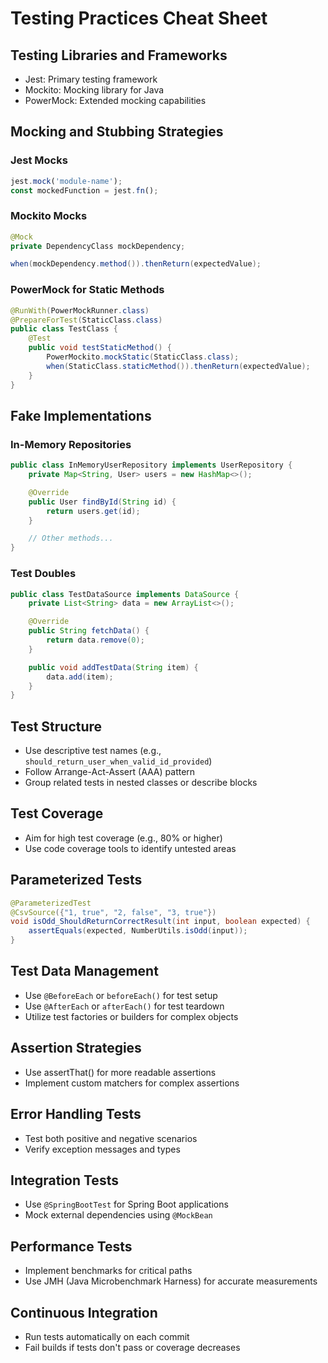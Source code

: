 # Testing Practices Cheat Sheet

## Testing Libraries and Frameworks

- Jest: Primary testing framework
- Mockito: Mocking library for Java
- PowerMock: Extended mocking capabilities

## Mocking and Stubbing Strategies

### Jest Mocks

```javascript
jest.mock('module-name');
const mockedFunction = jest.fn();
```

### Mockito Mocks

```java
@Mock
private DependencyClass mockDependency;

when(mockDependency.method()).thenReturn(expectedValue);
```

### PowerMock for Static Methods

```java
@RunWith(PowerMockRunner.class)
@PrepareForTest(StaticClass.class)
public class TestClass {
    @Test
    public void testStaticMethod() {
        PowerMockito.mockStatic(StaticClass.class);
        when(StaticClass.staticMethod()).thenReturn(expectedValue);
    }
}
```

## Fake Implementations

### In-Memory Repositories

```java
public class InMemoryUserRepository implements UserRepository {
    private Map<String, User> users = new HashMap<>();

    @Override
    public User findById(String id) {
        return users.get(id);
    }

    // Other methods...
}
```

### Test Doubles

```java
public class TestDataSource implements DataSource {
    private List<String> data = new ArrayList<>();

    @Override
    public String fetchData() {
        return data.remove(0);
    }

    public void addTestData(String item) {
        data.add(item);
    }
}
```

## Test Structure

- Use descriptive test names (e.g., `should_return_user_when_valid_id_provided`)
- Follow Arrange-Act-Assert (AAA) pattern
- Group related tests in nested classes or describe blocks

## Test Coverage

- Aim for high test coverage (e.g., 80% or higher)
- Use code coverage tools to identify untested areas

## Parameterized Tests

```java
@ParameterizedTest
@CsvSource({"1, true", "2, false", "3, true"})
void isOdd_ShouldReturnCorrectResult(int input, boolean expected) {
    assertEquals(expected, NumberUtils.isOdd(input));
}
```

## Test Data Management

- Use `@BeforeEach` or `beforeEach()` for test setup
- Use `@AfterEach` or `afterEach()` for test teardown
- Utilize test factories or builders for complex objects

## Assertion Strategies

- Use assertThat() for more readable assertions
- Implement custom matchers for complex assertions

## Error Handling Tests

- Test both positive and negative scenarios
- Verify exception messages and types

## Integration Tests

- Use `@SpringBootTest` for Spring Boot applications
- Mock external dependencies using `@MockBean`

## Performance Tests

- Implement benchmarks for critical paths
- Use JMH (Java Microbenchmark Harness) for accurate measurements

## Continuous Integration

- Run tests automatically on each commit
- Fail builds if tests don't pass or coverage decreases